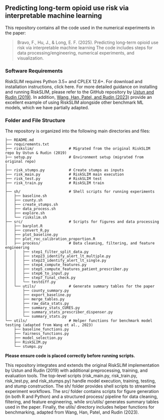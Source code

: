 ## Predicting long-term opioid use risk via interpretable machine learning

This repository contains all the code used in the numerical experiments in the paper: 
> Bravo, F., Hu, J., & Long, E. F. (2025). Predicting long-term opioid use risk via interpretable machine learning
The code includes steps for data processing/engineering, numerical experiments, and visualization.


### Software Requirements
RiskSLIM requires Python 3.5+ and CPLEX 12.6+. For download and installation instructions, click here. For more detailed guidance on installing and running RiskSLIM, please refer to the GitHub repository by [Ustun and Rudin (2019)](https://github.com/ustunb/risk-slim). In addition, [Wang, Han, Patel, and Rudin (2023)](https://github.com/BeanHam/2019-interpretable-machine-learning) provide an excellent example of using RiskSLIM alongside other benchmark ML models, which we have partially adapted.


### Folder and File Structure
The repository is organized into the following main directories and files:

```
├── README.md
├── requirements.txt
├── riskslim/                # Migrated from the original RiskSLIM repo by Ustun & Rudin (2019)
├── setup.py                 # Environment setup (migrated from original repo)
│
├── risk_stumps.py           # Create stumps as inputs
├── risk_main.py             # RiskSLIM main execution
├── risk_test.py             # RiskSLIM test
├── risk_train.py            # RiskSLIM train
│
├── sh/                      # Shell scripts for running experiments
│   ├── baseline.sh
│   ├── county.sh
│   ├── create_stumps.sh
│   ├── data_process.sh
│   ├── explore.sh
│   └── riskslim.sh
├── src/                     # Scripts for figures and data processing
│   ├── barplot.R
│   ├── convert_R.py
│   ├── plot_baseline.py
│   ├── plot_roc_calibration_proportion.R
│   ├── process/             # Data cleaning, filtering, and feature engineering
│   │   ├── step1_filter_split_data.py
│   │   ├── step23_identify_alert_lt_multiple.py
│   │   ├── step23_identify_alert_lt_single.py
│   │   ├── step4_compute_features.py
│   │   ├── step5_compute_features_patient_prescriber.py
│   │   ├── step6_to_input.py
│   │   ├── step7_final_check.py
│   │   └── testdiff.py
│   └── utils/               # Generate summary tables for the paper
│       ├── county_summary.py
│       ├── export_baseline.py
│       ├── merge_tables.py
│       ├── raw_data_stats.py
│       ├── summary_stats_CURES.py
│       ├── summary_stats_prescriber_dispenser.py
│       └── summary_stats.py
└── utils/                   # Helper functions for benchmark model testing (adapted from Wang et al., 2023)
    ├── baseline_functions.py
    ├── fairness_functions.py
    ├── model_selection.py
    ├── RiskSLIM.py
    └── stumps.py
```
**Please ensure code is placed correctly before running scripts.**

This repository integrates and extends the original RiskSLIM implementation by Ustun and Rudin (2019) with additional preprocessing, training, and evaluation tools. The top-level scripts (risk_main.py, risk_train.py, risk_test.py, and risk_stumps.py) handle model execution, training, testing, and stump construction. The sh/ folder provides shell scripts to streamline experiment workflows. The src/ folder contains scripts for figure generation (in both R and Python) and a structured process/ pipeline for data cleaning, filtering, and feature engineering, while src/utils/ generates summary tables used in the paper. Finally, the utils/ directory includes helper functions for benchmarking, adapted from Wang, Han, Patel, and Rudin (2023).


